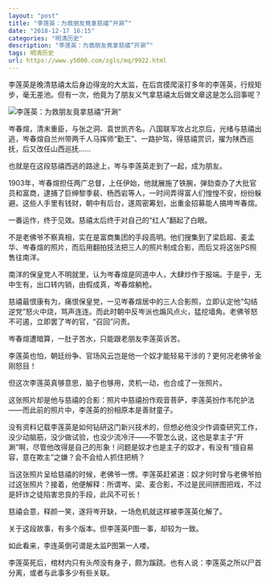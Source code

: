 ```yaml
---
layout: "post"
title: "李莲英：为救朋友竟拿慈禧“开涮”"
date: "2018-12-17 16:15"
categories: "明清历史"
description: "李莲英：为救朋友竟拿慈禧“开涮”"
tags: 明清历史
url: https://www.y5000.com/zgls/mq/9922.html
---
```






李莲英是晚清慈禧太后身边得宠的大太监，在后宫摸爬滚打多年的李莲英，行规矩步，毫无差池。但有一次，他竟为了朋友义气拿慈禧太后做文章这是怎么回事呢？

![李莲英：为救朋友竟拿慈禧“开涮”](/uploads/allimg/170110/6-1F110112244C5.JPG)

岑春煊，清末重臣，与张之洞、袁世凯齐名。八国联军攻占北京后，光绪与慈禧出逃，岑春煊自兰州带两千人马挥师“勤王”、一路护驾，得慈禧赏识，擢为陕西巡抚，后又改任山西巡抚……

也就是在这段慈禧西逃的路途上，岑与李莲英走到了一起，成为朋友。

1903年，岑春煊担任两广总督，上任伊始，他就展施了铁腕，弹劾查办了大批官员和富商，逮捕了巨绅黎季裴、杨西岩等人，一时间弄得富人们惶惶不安，纷纷躲避。这些人手里有钱财，朝中有后台，遂周密筹划，出重金招募能人搞垮岑春煊。

一番运作，终于见效。慈禧太后终于对自己的“红人”翻起了白眼。

不是老佛爷不察真相，实在是富商集团的手段高明。他们搜集到了梁启超、麦孟华、岑春煊的照片，而后用翻拍技法把三人的照片制成合影，而后又将这张PS照售往南洋。

南洋的保皇党人不明就里，认为岑春煊是同道中人，大肆炒作于报端。于是乎，无中生有，出口转内销，由假成真，岑春煊躺枪。

慈禧最恨康有为，痛恨保皇党，一见岑春煊居中的三人合影照，立即认定他“勾结逆党”怒火中烧，骂声连连。而此时朝中反岑派也煽风点火，猛挖墙角。老佛爷怒不可遏，立即罢了岑的官，“召回”问责。

岑春煊遭暗算，一肚子苦水，只能跟老朋友李莲英诉苦。

李莲英也怕，朝廷纷争、官场风云岂是他一个奴才能轻易干涉的？更何况老佛爷金刚怒目！

但这次李莲英真够意思，脑子也够用，灵机一动，也合成了一张照片。

这张照片却是他与慈禧的合影：照片中慈禧扮作观音菩萨，李莲英扮作韦陀护法——而此前的照片中，李莲英的扮相原本是善财童子。

没有资料记载李莲英是如何钻研这门新兴技术的，但想必他没少作调查研究工作，没少动脑筋，没少做试验，也没少流冷汗——不管怎么说，这也是拿主子“开涮”啊，尽管他改得是自己的形象！问题是奴才也是主子的奴才，有没有“擅自易容，意在欺主”之嫌？会不会给人抓住把柄？

当这张照片呈给慈禧的时候，老佛爷一愣。李莲英赶紧道：奴才何时曾与老佛爷拍过这张照片？接着，他便解释：所谓岑、梁、麦合影，不过是民间拼图把戏，不过是奸诈之徒陷害忠良的手段，此风不可长！

慈禧会意，释颜一笑，遂将岑开缺，一场危机就这样被李莲英化解了。

关于这段故事，有多个版本。但李莲英P图一事，却较为一致。

如此看来，李连英倒可谓是太监P图第一人喽。

李莲英死后，棺材内只有头颅没有身子，颇为蹊跷。也有人说：李莲英之所以尸首分离，或者与此事多少有些关联。
